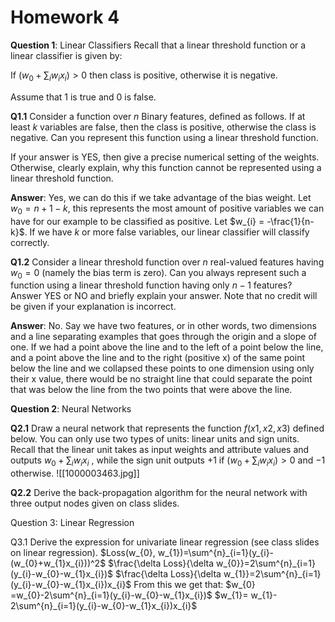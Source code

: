# Homework 4 

**Question 1**: Linear Classifiers 
Recall that a linear threshold function or a linear classifier is given by: 

If $(w_{0} + ∑_{i} w_{i}x_{i}) > 0$ then class is positive, otherwise it is negative. 

Assume that 1 is true and 0 is false. 

**Q1.1** Consider a function over $n$ Binary features, defined as follows. If at least $k$ variables are false, then the class is positive, otherwise the class is negative. Can you represent this function using a linear threshold function.

If your answer is YES, then give a precise numerical setting of the weights. Otherwise, clearly explain, why this function cannot be represented using a linear threshold function. 

**Answer**: Yes, we can do this if we take advantage of the bias weight. Let $w_{0} = n+1 - k$, this represents the most amount of positive variables we can have for our example to be classified as positive. Let $w_{i} = -\frac{1}{n-k}$. If we have $k$ or more false variables, our linear classifier will classify correctly. 

**Q1.2** Consider a linear threshold function over $n$ real-valued features having $w_{0}=0$ (namely the bias term is zero). Can you always represent such a function using a linear threshold function having only $n − 1$ features? Answer YES or NO and briefly explain your answer. Note that no credit will be given if your explanation is incorrect. 

**Answer**: 
No. Say we have two features, or in other words, two dimensions and a line separating examples that goes through the origin and a slope of one. If we had a point above the line and to the left of a point below the line, and a point above the line and to the right (positive x) of the same point below the line and we collapsed these points to one dimension using only their x value, there would be no straight line that could separate the point that was below the line from the two points that were above the line. 

**Question 2**: Neural Networks 

**Q2.1** Draw a neural network that represents the function $f(x1, x2, x3)$ defined below. You can only use two types of units: linear units and sign units. Recall that the linear unit takes as input weights and attribute values and outputs $w_{0} + ∑_{i} w_{i}x_{i}$ , while the sign unit outputs +1 if $(w_{0} + ∑_{i} w_{i}x_{i}) > 0$ and $-1$ otherwise.
![[1000003463.jpg]]

**Q2.2** Derive the back-propagation algorithm for the neural network with three output nodes given on class slides. 

Question 3: Linear Regression 

Q3.1 Derive the expression for univariate linear regression (see class slides on linear regression).
$Loss(w_{0}, w_{1})=\sum^{n}_{i=1}(y_{i}-(w_{0}+w_{1}x_{i}))^2$
$\frac{\delta Loss}{\delta w_{0}}=2\sum^{n}_{i=1}(y_{i}-w_{0}-w_{1}x_{i})$
$\frac{\delta Loss}{\delta w_{1}}=2\sum^{n}_{i=1}(y_{i}-w_{0}-w_{1}x_{i})x_{i}$
From this we get that: 
$w_{0} =w_{0}-2\sum^{n}_{i=1}(y_{i}-w_{0}-w_{1}x_{i})$
$w_{1}= w_{1}- 2\sum^{n}_{i=1}(y_{i}-w_{0}-w_{1}x_{i})x_{i}$
